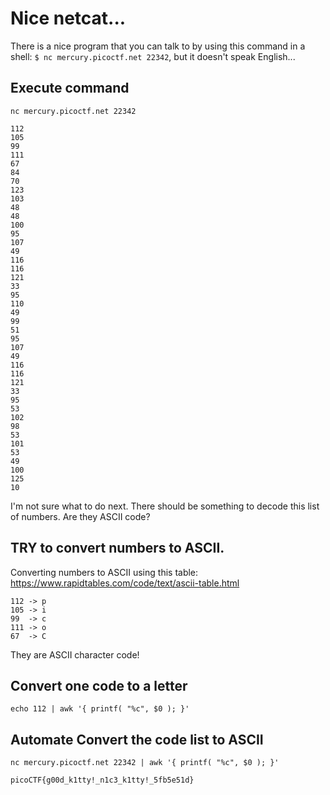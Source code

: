 # Nice netcat...

There is a nice program that you can talk to by using this command in a shell: `$ nc mercury.picoctf.net 22342`, but it doesn't speak English...

## Execute command

```
nc mercury.picoctf.net 22342

112
105
99
111
67
84
70
123
103
48
48
100
95
107
49
116
116
121
33
95
110
49
99
51
95
107
49
116
116
121
33
95
53
102
98
53
101
53
49
100
125
10
```

I'm not sure what to do next. There should be something to decode this list of numbers. Are they ASCII code?

## TRY to convert numbers to ASCII.

Converting numbers to ASCII using this table: https://www.rapidtables.com/code/text/ascii-table.html

```
112 -> p
105 -> i
99  -> c
111 -> o
67  -> C
```

They are ASCII character code!

## Convert one code to a letter

```
echo 112 | awk '{ printf( "%c", $0 ); }'
```

## Automate Convert the code list to ASCII

```
nc mercury.picoctf.net 22342 | awk '{ printf( "%c", $0 ); }'

picoCTF{g00d_k1tty!_n1c3_k1tty!_5fb5e51d}
```

